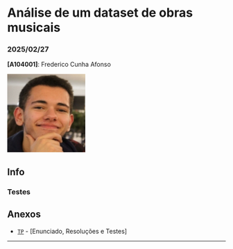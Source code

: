 # Análise de um dataset de obras musicais

### 2025/02/27

**[A104001]**: Frederico Cunha Afonso  

![Fred](../Photo.png)

## Info


### Testes


## Anexos 
- [`TP`](TP3.ipynb) - [Enunciado, Resoluções e Testes] 
---
